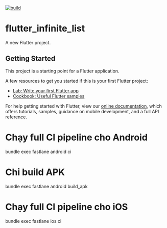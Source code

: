[![build](https://github.com/felangel/bloc/actions/workflows/main.yaml/badge.svg)](https://github.com/felangel/bloc/actions)

# flutter_infinite_list

A new Flutter project.

## Getting Started

This project is a starting point for a Flutter application.

A few resources to get you started if this is your first Flutter project:

- [Lab: Write your first Flutter app](https://flutter.dev/docs/get-started/codelab)
- [Cookbook: Useful Flutter samples](https://flutter.dev/docs/cookbook)

For help getting started with Flutter, view our
[online documentation](https://flutter.dev/docs), which offers tutorials,
samples, guidance on mobile development, and a full API reference.

# Chạy full CI pipeline cho Android
bundle exec fastlane android ci

# Chỉ build APK
bundle exec fastlane android build_apk

# Chạy full CI pipeline cho iOS
bundle exec fastlane ios ci